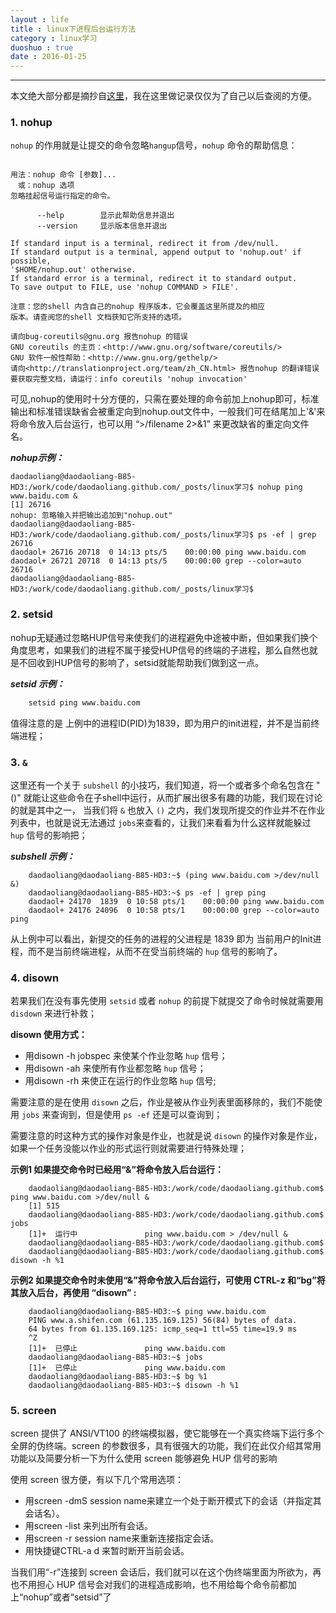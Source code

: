 ```yaml
---
layout : life
title : linux下进程后台运行方法
category : linux学习
duoshuo : true
date : 2016-01-25
---
```



******

本文绝大部分都是摘抄自[这里](https://www.ibm.com/developerworks/cn/linux/l-cn-nohup/)，我在这里做记录仅仅为了自己以后查阅的方便。

<!-- more -->

### 1. nohup

`nohup` 的作用就是让提交的命令忽略`hangup`信号，`nohup` 命令的帮助信息：

```text

用法：nohup 命令 [参数]...
　或：nohup 选项
忽略挂起信号运行指定的命令。

      --help		显示此帮助信息并退出
      --version		显示版本信息并退出

If standard input is a terminal, redirect it from /dev/null.
If standard output is a terminal, append output to 'nohup.out' if possible,
'$HOME/nohup.out' otherwise.
If standard error is a terminal, redirect it to standard output.
To save output to FILE, use 'nohup COMMAND > FILE'.

注意：您的shell 内含自己的nohup 程序版本，它会覆盖这里所提及的相应
版本。请查阅您的shell 文档获知它所支持的选项。

请向bug-coreutils@gnu.org 报告nohup 的错误
GNU coreutils 的主页：<http://www.gnu.org/software/coreutils/>
GNU 软件一般性帮助：<http://www.gnu.org/gethelp/>
请向<http://translationproject.org/team/zh_CN.html> 报告nohup 的翻译错误
要获取完整文档，请运行：info coreutils 'nohup invocation'

```

可见,nohup的使用时十分方便的，只需在要处理的命令前加上nohup即可，标准输出和标准错误缺省会被重定向到nohup.out文件中，一般我们可在结尾加上'&'来将命令放入后台运行，也可以用 “>/filename 2>&1” 来更改缺省的重定向文件名。

***nohup示例：***
  
```text
daodaoliang@daodaoliang-B85-HD3:/work/code/daodaoliang.github.com/_posts/linux学习$ nohup ping www.baidu.com &
[1] 26716
nohup: 忽略输入并把输出追加到"nohup.out"
daodaoliang@daodaoliang-B85-HD3:/work/code/daodaoliang.github.com/_posts/linux学习$ ps -ef | grep 26716
daodaol+ 26716 20718  0 14:13 pts/5    00:00:00 ping www.baidu.com
daodaol+ 26721 20718  0 14:13 pts/5    00:00:00 grep --color=auto 26716
daodaoliang@daodaoliang-B85-HD3:/work/code/daodaoliang.github.com/_posts/linux学习$ 

```

### 2. setsid

nohup无疑通过忽略HUP信号来使我们的进程避免中途被中断，但如果我们换个角度思考，如果我们的进程不属于接受HUP信号的终端的子进程，那么自然也就是不回收到HUP信号的影响了，setsid就能帮助我们做到这一点。

***setsid 示例：***

```sh
    setsid ping www.baidu.com
```

值得注意的是  上例中的进程ID(PID)为1839，即为用户的init进程，并不是当前终端进程；


### 3. `&`

这里还有一个关于 `subshell` 的小技巧，我们知道，将一个或者多个命名包含在 "()" 就能让这些命令在子shell中运行，从而扩展出很多有趣的功能，我们现在讨论的就是其中之一，
当我们将 `&` 也放入 `()` 之内，我们发现所提交的作业并不在作业列表中，也就是说无法通过 `jobs`来查看的，让我们来看看为什么这样就能躲过 `hup` 信号的影响把；

***subshell 示例：***

```text
    daodaoliang@daodaoliang-B85-HD3:~$ (ping www.baidu.com >/dev/null &)
    daodaoliang@daodaoliang-B85-HD3:~$ ps -ef | grep ping
    daodaol+ 24170  1839  0 10:58 pts/1    00:00:00 ping www.baidu.com
    daodaol+ 24176 24096  0 10:58 pts/1    00:00:00 grep --color=auto ping
```

从上例中可以看出，新提交的任务的进程的父进程是 1839 即为 当前用户的Init进程，而不是当前终端进程，从而不在受当前终端的 `hup` 信号的影响了。


### 4. disown

若果我们在没有事先使用 `setsid` 或者 `nohup` 的前提下就提交了命令时候就需要用 `disdown` 来进行补救；

**disown 使用方式：**

* 用disown -h jobspec 来使某个作业忽略 `hup` 信号；
* 用disown -ah 来使所有作业都忽略 `hup` 信号；
* 用disown -rh 来使正在运行的作业忽略 `hup` 信号;

需要注意的是在使用 `disown` 之后，作业是被从作业列表里面移除的，我们不能使用 `jobs` 来查询到，但是使用 `ps -ef` 还是可以查询到；

需要注意的时这种方式的操作对象是作业，也就是说 `disown` 的操作对象是作业，如果一个任务没能以作业的形式运行则就需要进行特殊处理；

**示例1 如果提交命令时已经用“&”将命令放入后台运行：**

```text
    daodaoliang@daodaoliang-B85-HD3:/work/code/daodaoliang.github.com$ ping www.baidu.com >/dev/null &
    [1] 515
    daodaoliang@daodaoliang-B85-HD3:/work/code/daodaoliang.github.com$ jobs
    [1]+  运行中               ping www.baidu.com > /dev/null &
    daodaoliang@daodaoliang-B85-HD3:/work/code/daodaoliang.github.com$ 
    daodaoliang@daodaoliang-B85-HD3:/work/code/daodaoliang.github.com$ disown -h %1

```

**示例2 如果提交命令时未使用“&”将命令放入后台运行，可使用 CTRL-z 和“bg”将其放入后台，再使用 “disown” :**

```text
    daodaoliang@daodaoliang-B85-HD3:~$ ping www.baidu.com
    PING www.a.shifen.com (61.135.169.125) 56(84) bytes of data.
    64 bytes from 61.135.169.125: icmp_seq=1 ttl=55 time=19.9 ms
    ^Z
    [1]+  已停止               ping www.baidu.com
    daodaoliang@daodaoliang-B85-HD3:~$ jobs
    [1]+  已停止               ping www.baidu.com
    daodaoliang@daodaoliang-B85-HD3:~$ bg %1
    daodaoliang@daodaoliang-B85-HD3:~$ disown -h %1
```

### 5. screen

screen 提供了 ANSI/VT100 的终端模拟器，使它能够在一个真实终端下运行多个全屏的伪终端。screen 的参数很多，具有很强大的功能，我们在此仅介绍其常用功能以及简要分析一下为什么使用 screen 能够避免 HUP 信号的影响


使用 screen 很方便，有以下几个常用选项：

* 用screen -dmS session name来建立一个处于断开模式下的会话（并指定其会话名）。
* 用screen -list 来列出所有会话。
* 用screen -r session name来重新连接指定会话。
* 用快捷键CTRL-a d 来暂时断开当前会话。

当我们用“-r”连接到 screen 会话后，我们就可以在这个伪终端里面为所欲为，再也不用担心 HUP 信号会对我们的进程造成影响，也不用给每个命令前都加上“nohup”或者“setsid”了


